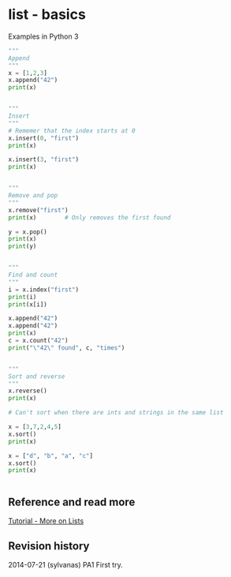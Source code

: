 list - basics
==============================
Examples in Python 3


```python
"""
Append
"""
x = [1,2,3]
x.append("42")
print(x)


"""
Insert
"""
# Rememer that the index starts at 0
x.insert(0, "first")
print(x)

x.insert(3, "first")
print(x)


"""
Remove and pop
"""
x.remove("first")
print(x)        # Only removes the first found

y = x.pop()
print(x)
print(y)


"""
Find and count
"""
i = x.index("first")
print(i)
print(x[i])

x.append("42")
x.append("42")
print(x)
c = x.count("42")
print("\"42\" found", c, "times")


"""
Sort and reverse
"""
x.reverse()
print(x)

# Can't sort when there are ints and strings in the same list

x = [3,7,2,4,5]
x.sort()
print(x)

x = ["d", "b", "a", "c"]
x.sort()
print(x)



```


Reference and read more
------------------------------

[Tutorial - More on Lists](https://docs.python.org/3/tutorial/datastructures.html#more-on-lists)



Revision history
------------------------------

2014-07-21 (sylvanas) PA1 First try.
